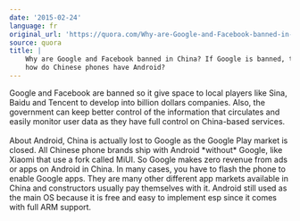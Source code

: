 ```yaml
---
date: '2015-02-24'
language: fr
original_url: 'https://quora.com/Why-are-Google-and-Facebook-banned-in-China-If-Google-is-banned-then-how-do-Chinese-phones-have-Android-1/answer/Clément-Renaud'
source: quora
title: |
    Why are Google and Facebook banned in China? If Google is banned, then
    how do Chinese phones have Android?
---
```


Google and Facebook are banned so it give space to local players like
Sina, Baidu and Tencent to develop into billion dollars companies. Also,
the government can keep better control of the information that
circulates and easily monitor user data as they have full control on
China-based services.\
\
About Android, China is actually lost to Google as the Google Play
market is closed. All Chinese phone brands ship with Android \*without\*
Google, like Xiaomi that use a fork called MiUI. So Google makes zero
revenue from ads or apps on Android in China. In many cases, you have to
flash the phone to enable Google apps. They are many other different app
markets available in China and constructors usually pay themselves with
it. Android still used as the main OS because it is free and easy to
implement esp since it comes with full ARM support.
